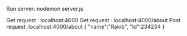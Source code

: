 Run server: nodemon server.js

Get request : localhost:4000
Get request : localhost:4000/about
Post request :localhost:4000/about
{
    "name":"Rakib",
    "Id":234234
}